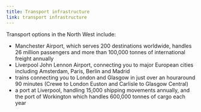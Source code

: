 ```yaml
---
title: Transport infrastructure
link: transport infrastructure
---
```

Transport options in the North West include:


- Manchester Airport, which serves 200 destinations worldwide, handles 26 million passengers and more than 100,000 tonnes of international freight annually
- Liverpool John Lennon Airport, connecting you to major European cities including Amsterdam, Paris, Berlin and Madrid 
- trains connecting you to London and Glasgow in just over an houraround 90 minutes (Crewe to London Euston and Carlisle to Glasgow Central) 
- a port at Liverpool, handling 15,000 shipping movements annually, and the port of Workington which handles 600,000 tonnes of cargo each year
